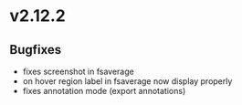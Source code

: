 # v2.12.2

## Bugfixes

- fixes screenshot in fsaverage
- on hover region label in fsaverage now display properly
- fixes annotation mode (export annotations)
